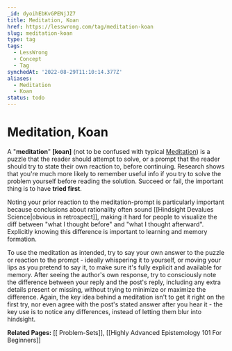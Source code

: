 ```yaml
---
_id: dyoihEbKvGPENjJZ7
title: Meditation, Koan
href: https://lesswrong.com/tag/meditation-koan
slug: meditation-koan
type: tag
tags:
  - LessWrong
  - Concept
  - Tag
synchedAt: '2022-08-29T11:10:14.377Z'
aliases:
  - Meditation
  - Koan
status: todo
---
```


# Meditation, Koan

A "**meditation**" **\[koan\]** (not to be confused with typical [Meditation](Meditation)) is a puzzle that the reader should attempt to solve, or a prompt that the reader should try to state their own reaction to, before continuing. Research shows that you're much more likely to remember useful info if you try to solve the problem yourself before reading the solution. Succeed or fail, the important thing is to have **tried first**.

Noting your prior reaction to the meditation-prompt is particularly important because conclusions about rationality often sound [[Hindsight Devalues Science|obvious in retrospect]], making it hard for people to visualize the diff between "what I thought before" and "what I thought afterward". Explicitly knowing this difference is important to learning and memory formation.

To use the meditation as intended, try to say your own answer to the puzzle or reaction to the prompt - ideally whispering it to yourself, or moving your lips as you pretend to say it, to make sure it's fully explicit and available for memory. After seeing the author's own response, try to consciously note the difference between your reply and the post's reply, including any extra details present or missing, without trying to minimize or maximize the difference. Again, the key idea behind a meditation isn't to get it right on the first try, nor even agree with the post's stated answer after you hear it - the key use is to notice any differences, instead of letting them blur into hindsight.

**Related Pages:** [[ Problem-Sets]], [[Highly Advanced Epistemology 101 For Beginners]]
